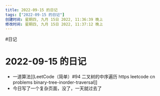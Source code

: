 ```yaml
---
title: 2022-09-15 的日记
tags: ["2022-09-15 的日记"]
创建时间: 星期四, 九月 15日 2022, 11:36:39 晚上
修改时间: 星期四, 九月 15日 2022, 11:37:12 晚上
---
```

#日记

# 2022-09-15 的日记

- 一道算法[[LeetCode（简单）#94 二叉树的中序遍历 https leetcode cn problems binary-tree-inorder-traversal]]
- 今日写了一个复杂页面，没了，一天就过去了